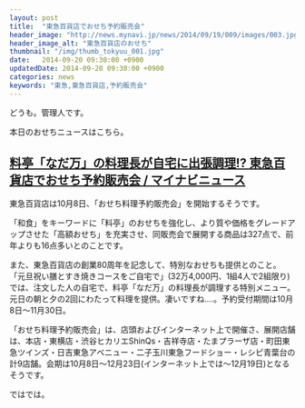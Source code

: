 ```yaml
---
layout: post
title:  "東急百貨店でおせち予約販売会"
header_image: "http://news.mynavi.jp/news/2014/09/19/009/images/003.jpg"
header_image_alt: "東急百貨店のおせち"
thumbnail: "/img/thumb_tokyuu_001.jpg"
date:   2014-09-20 09:30:00 +0900
updatedDate: 2014-09-20 09:30:00 +0900
categories: news
keywords: "東急,東急百貨店,予約販売会"
---
```


どうも。管理人です。

本日のおせちニュースはこちら。

<!-- more -->

## [料亭「なだ万」の料理長が自宅に出張調理!? 東急百貨店でおせち予約販売会 / マイナビニュース](http://news.mynavi.jp/news/2014/09/19/009/)

東急百貨店は10月8日、「おせち料理予約販売会」を開始するそうです。

「和食」をキーワードに「料亭」のおせちを強化し、より質や価格をグレードアップさせた「高額おせち」を充実させ、同販売会で展開する商品は327点で、前年よりも16点多いとのことです。

また、東急百貨店の創業80周年を記念して、特別なおせちも提供とのこと。
「元旦祝い膳とすき焼きコースをご自宅で」(32万4,000円、1組4人で2組限り)では、注文した人の自宅で、料亭「なだ万」の料理長が調理する特別メニュー。元日の朝と夕の2回にわたって料理を提供。凄いですね....。予約受付期間は10月8日～11月30日。

「おせち料理予約販売会」は、店頭およびインターネット上で開催さ、展開店舗は、本店・東横店・渋谷ヒカリエShinQs・吉祥寺店・たまプラーザ店・町田東急ツインズ・日吉東急アベニュー・二子玉川東急フードショー・レシピ青葉台の計9店舗。会期は10月8日～12月23日(インターネット上では～12月19日)となるそうです。

ではでは。